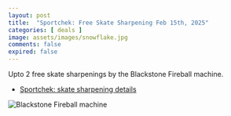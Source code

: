 ```yaml
---
layout: post
title:  "Sportchek: Free Skate Sharpening Feb 15th, 2025"
categories: [ deals ]
image: assets/images/snowflake.jpg
comments: false
expired: false
---
```


Upto 2 free skate sharpenings by the Blackstone Fireball machine.

- [Sportchek: skate sharpening details](https://www.sportchek.ca/en/retail-store-services/skate-servicing.html)


![Blackstone Fireball machine](https://media-www.sportchek.ca/category-content/2025/sportchek-promotions/odp-2025-sportchek-hp-wk07-skatesharp-slim-va.png)